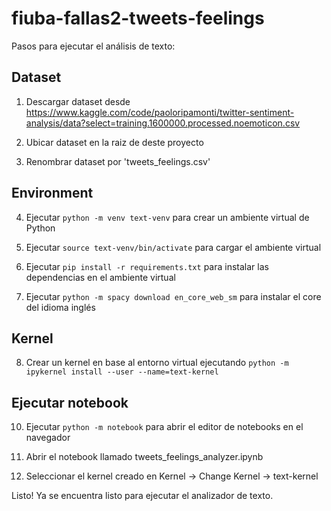 # fiuba-fallas2-tweets-feelings

Pasos para ejecutar el análisis de texto:

## Dataset

1. Descargar dataset desde https://www.kaggle.com/code/paoloripamonti/twitter-sentiment-analysis/data?select=training.1600000.processed.noemoticon.csv

2. Ubicar dataset en la raiz de deste proyecto

3. Renombrar dataset por 'tweets_feelings.csv'

## Environment

4. Ejecutar `python -m venv text-venv` para crear un ambiente virtual de Python

5. Ejecutar `source text-venv/bin/activate` para cargar el ambiente virtual

6. Ejecutar `pip install -r requirements.txt` para instalar las dependencias en el ambiente virtual

7. Ejecutar `python -m spacy download en_core_web_sm` para instalar el core del idioma inglés

## Kernel

8. Crear un kernel en base al entorno virtual ejecutando `python -m ipykernel install --user --name=text-kernel`

## Ejecutar notebook

10. Ejecutar `python -m notebook` para abrir el editor de notebooks en el navegador

11. Abrir el notebook llamado tweets_feelings_analyzer.ipynb

12. Seleccionar el kernel creado en Kernel -> Change Kernel -> text-kernel


Listo! Ya se encuentra listo para ejecutar el analizador de texto.
